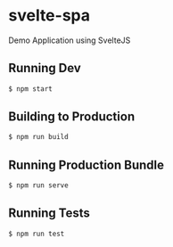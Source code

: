# svelte-spa
Demo Application using SvelteJS

## Running Dev
```bash
$ npm start
```

## Building to Production
```bash
$ npm run build
```

## Running Production Bundle
```bash
$ npm run serve
```

## Running Tests
```bash
$ npm run test
```

